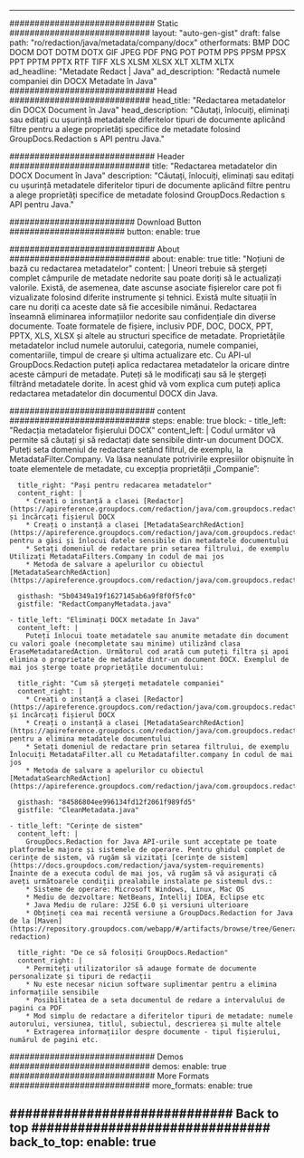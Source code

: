 
---
############################# Static ############################
layout: "auto-gen-gist" 
draft: false
path: "ro/redaction/java/metadata/company/docx"
otherformats: BMP DOC DOCM DOT DOTM DOTX GIF JPEG PDF PNG POT POTM PPS PPSM PPSX PPT PPTM PPTX RTF TIFF XLS XLSM XLSX XLT XLTM XLTX  
ad_headline: "Metadate Redact | Java"
ad_description: "Redactă numele companiei din DOCX Metadate în Java"
############################# Head ############################
head_title: "Redactarea metadatelor din DOCX Document în Java"
head_description: "Căutați, înlocuiți, eliminați sau editați cu ușurință metadatele diferitelor tipuri de documente aplicând filtre pentru a alege proprietăți specifice de metadate folosind GroupDocs.Redaction s API pentru Java."

############################# Header ############################
title: "Redactarea metadatelor din DOCX Document în Java"
description: "Căutați, înlocuiți, eliminați sau editați cu ușurință metadatele diferitelor tipuri de documente aplicând filtre pentru a alege proprietăți specifice de metadate folosind GroupDocs.Redaction s API pentru Java."

######################### Download Button #######################
button:
    enable: true

############################# About ############################
about:
    enable: true
    title: "Noțiuni de bază cu redactarea metadatelor"
    content: |
        Uneori trebuie să ștergeți complet câmpurile de metadate nedorite sau poate doriți să le actualizați valorile. Există, de asemenea, date ascunse asociate fișierelor care pot fi vizualizate folosind diferite instrumente și tehnici. Există multe situații în care nu doriți ca aceste date să fie accesibile nimănui. Redactarea înseamnă eliminarea informațiilor nedorite sau confidențiale din diverse documente. Toate formatele de fișiere, inclusiv PDF, DOC, DOCX, PPT, PPTX, XLS, XLSX și altele au structuri specifice de metadate. Proprietățile metadatelor includ numele autorului, categoria, numele companiei, comentariile, timpul de creare și ultima actualizare etc. Cu API-ul GroupDocs.Redaction puteți aplica redactarea metadatelor la oricare dintre aceste câmpuri de metadate. Puteți să le modificați sau să le ștergeți filtrând metadatele dorite. În acest ghid vă vom explica cum puteți aplica redactarea metadatelor din documentul DOCX din Java.

############################# content ############################
steps:
    enable: true
    block:
    - title_left: "Redacția metadatelor fișierului DOCX"
      content_left: |
        Codul următor vă permite să căutați și să redactați date sensibile dintr-un document DOCX. Puteți seta domeniul de redactare setând filtrul, de exemplu, la MetadataFilter.Company. Va lăsa neanulate potrivirile expresiilor obișnuite în toate elementele de metadate, cu excepția proprietății „Companie”: 

      title_right: "Pași pentru redacarea metadatelor"
      content_right: |
        * Creați o instanță a clasei [Redactor](https://apireference.groupdocs.com/redaction/java/com.groupdocs.redaction/Redactor) și încărcați fișierul DOCX
        * Creați o instanță a clasei [MetadataSearchRedAction](https://apireference.groupdocs.com/redaction/java/com.groupdocs.redaction.redactions/MetadataSearchRedaction) pentru a găsi și înlocui datele sensibile din metadatele documentului
        * Setați domeniul de redactare prin setarea filtrului, de exemplu Utilizați MetadataFilters.Company în codul de mai jos
        * Metoda de salvare a apelurilor cu obiectul [MetadataSearchRedAction](https://apireference.groupdocs.com/redaction/java/com.groupdocs.redaction.redactions/MetadataSearchRedaction) 

      gisthash: "5b04349a19f1627145ab6a9f8f0f5fc0"
      gistfile: "RedactCompanyMetadata.java"
      
    - title_left: "Eliminați DOCX metadate în Java"
      content_left: |
        Puteți înlocui toate metadatele sau anumite metadate din document cu valori goale (necompletate sau minime) utilizând clasa EraseMetadataredAction. Următorul cod arată cum puteți filtra și apoi elimina o proprietate de metadate dintr-un document DOCX. Exemplul de mai jos șterge toate proprietățile documentului: 
        
      title_right: "Cum să ștergeți metadatele companiei"
      content_right: |
        * Creați o instanță a clasei [Redactor](https://apireference.groupdocs.com/redaction/java/com.groupdocs.redaction/Redactor) și încărcați fișierul DOCX
        * Creați o instanță a clasei [MetadataSearchRedAction](https://apireference.groupdocs.com/redaction/java/com.groupdocs.redaction.redactions/MetadataSearchRedaction) pentru a elimina metadatele documentului
        * Setați domeniul de redactare prin setarea filtrului, de exemplu Înlocuiți MetadataFilter.all cu Metadatafilter.company în codul de mai jos
        * Metoda de salvare a apelurilor cu obiectul [MetadataSearchRedAction](https://apireference.groupdocs.com/redaction/java/com.groupdocs.redaction.redactions/MetadataSearchRedaction) 
        
      gisthash: "84586804ee996134fd12f2061f989fd5"
      gistfile: "CleanMetadata.java"

    - title_left: "Cerințe de sistem"
      content_left: |
        GroupDocs.Redaction for Java API-urile sunt acceptate pe toate platformele majore și sistemele de operare. Pentru ghidul complet de cerințe de sistem, vă rugăm să vizitați [cerințe de sistem](https://docs.groupdocs.com/redaction/java/system-requirements) Înainte de a executa codul de mai jos, vă rugăm să vă asigurați că aveți următoarele condiții prealabile instalate pe sistemul dvs.:
        * Sisteme de operare: Microsoft Windows, Linux, Mac OS
        * Mediu de dezvoltare: NetBeans, Intellij IDEA, Eclipse etc
        * Java Mediu de rulare: J2SE 6.0 și versiuni ulterioare
        * Obțineți cea mai recentă versiune a GroupDocs.Redaction for Java de la [Maven](https://repository.groupdocs.com/webapp/#/artifacts/browse/tree/General/repo/com/groupdocs/groupdocs-redaction)
        
      title_right: "De ce să folosiți GroupDocs.Redaction"
      content_right: |
        * Permiteți utilizatorilor să adauge formate de documente personalizate și tipuri de redacții
        * Nu este necesar niciun software suplimentar pentru a elimina informațiile sensibile
        * Posibilitatea de a seta documentul de redare a intervalului de pagini ca PDF
        * Mod simplu de redactare a diferitelor tipuri de metadate: numele autorului, versiunea, titlul, subiectul, descrierea și multe altele
        * Extragerea informațiilor despre documente - tipul fișierului, numărul de pagini etc.
        

############################# Demos ############################
demos:
    enable: true
############################# More Formats ############################
more_formats:
    enable: true

############################# Back to top ###############################
back_to_top:
    enable: true
---